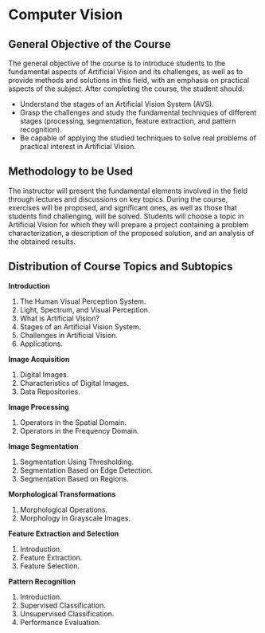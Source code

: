 # Computer Vision

## General Objective of the Course

The general objective of the course is to introduce students to the fundamental aspects of Artificial Vision and its challenges, as well as to provide methods and solutions in this field, with an emphasis on practical aspects of the subject. After completing the course, the student should:

- Understand the stages of an Artificial Vision System (AVS).
- Grasp the challenges and study the fundamental techniques of different stages (processing, segmentation, feature extraction, and pattern recognition).
- Be capable of applying the studied techniques to solve real problems of practical interest in Artificial Vision.

## Methodology to be Used

The instructor will present the fundamental elements involved in the field through lectures and discussions on key topics. During the course, exercises will be proposed, and significant ones, as well as those that students find challenging, will be solved. Students will choose a topic in Artificial Vision for which they will prepare a project containing a problem characterization, a description of the proposed solution, and an analysis of the obtained results.

## Distribution of Course Topics and Subtopics

**Introduction**
1. The Human Visual Perception System.
2. Light, Spectrum, and Visual Perception.
3. What is Artificial Vision?
4. Stages of an Artificial Vision System.
5. Challenges in Artificial Vision.
6. Applications.

**Image Acquisition**
1. Digital Images.
2. Characteristics of Digital Images.
3. Data Repositories.

**Image Processing**
1. Operators in the Spatial Domain.
2. Operators in the Frequency Domain.

**Image Segmentation**
1. Segmentation Using Thresholding.
2. Segmentation Based on Edge Detection.
3. Segmentation Based on Regions.

**Morphological Transformations**
1. Morphological Operations.
2. Morphology in Grayscale Images.

**Feature Extraction and Selection**
1. Introduction.
2. Feature Extraction.
3. Feature Selection.

**Pattern Recognition**
1. Introduction.
2. Supervised Classification.
3. Unsupervised Classification.
4. Performance Evaluation.
